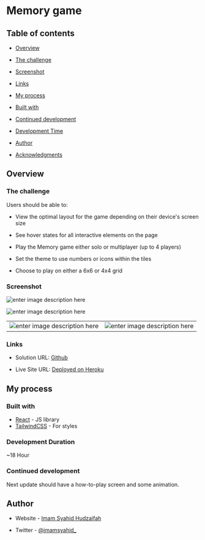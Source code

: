 
# Memory game  

## Table of contents

  

-  [Overview](#overview)

-  [The challenge](#the-challenge)

-  [Screenshot](#screenshot)

-  [Links](#links)

-  [My process](#my-process)

-  [Built with](#built-with)

-  [Continued development](#continued-development)

-  [Development Time](#development-duration)

-  [Author](#author)

-  [Acknowledgments](#acknowledgments)
  

## Overview

  

### The challenge

  

Users should be able to:

  

- View the optimal layout for the game depending on their device's screen size

- See hover states for all interactive elements on the page

- Play the Memory game either solo or multiplayer (up to 4 players)

- Set the theme to use numbers or icons within the tiles

- Choose to play on either a 6x6 or 4x4 grid

  

### Screenshot

  
![enter image description here](https://i.ibb.co/NWsLypY/main-desktop.png)

![enter image description here](https://i.ibb.co/WnTQ9by/play-desktop.png)

||  |
|--|--|
| ![enter image description here](https://i.ibb.co/XbtCLSf/main-mobile.png) | ![enter image description here](https://i.ibb.co/2cjJ94Y/result-mobile.png) | 

### Links 

- Solution URL: [Github](https://github.com/unoflavora/memory-game)

- Live Site URL: [Deployed on Heroku](https://imam-memorygame.herokuapp.com/)

  

## My process

  

### Built with

  


-  [React](https://reactjs.org/) - JS library
-  [TailwindCSS](https://tailwindcss.com/) - For styles

  
### Development Duration
~18 Hour

### Continued development

Next update should have a how-to-play screen and some animation.  

## Author

  

- Website - [Imam Syahid Hudzaifah](https://imamsyahid.diktus.id)


- Twitter - [@imamsyahid_](https://www.twitter.com/imamsyahid_)


